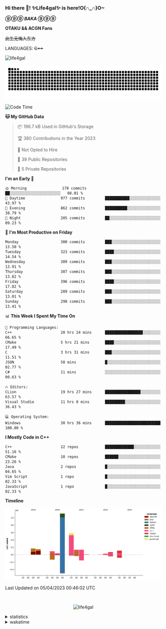 ### Hi there 👋! ✨Life4gal✨ is here!O(∩_∩)O~

_**⑨⑨⑨ BAKA ⑨⑨⑨**_

**OTAKU && ACGN Fans**

~~此生无悔入东方~~

LANGUAGES: ~~C++~~

<p align="left"> <img src="https://komarev.com/ghpvc/?username=life4gal&label=Profile%20views&color=0e75b6&style=flat" alt="life4gal" /> </p>

![github contribution grid snake animation](https://raw.githubusercontent.com/Life4gal/Life4gal/snake_branch/github-contribution-grid-snake.svg)

<!--START_SECTION:waka-->
![Code Time](http://img.shields.io/badge/Code%20Time-2%2C993%20hrs%2047%20mins-blue)

**🐱 My GitHub Data** 

> 📦 196.7 kB Used in GitHub's Storage 
 > 
> 🏆 380 Contributions in the Year 2023
 > 
> 🚫 Not Opted to Hire
 > 
> 📜 39 Public Repositories 
 > 
> 🔑 5 Private Repositories 
 > 
**I'm an Early 🐤** 

```text
🌞 Morning                178 commits         ██░░░░░░░░░░░░░░░░░░░░░░░   08.01 % 
🌆 Daytime                977 commits         ███████████░░░░░░░░░░░░░░   43.97 % 
🌃 Evening                862 commits         ██████████░░░░░░░░░░░░░░░   38.79 % 
🌙 Night                  205 commits         ██░░░░░░░░░░░░░░░░░░░░░░░   09.23 % 
```
📅 **I'm Most Productive on Friday** 

```text
Monday                   300 commits         ███░░░░░░░░░░░░░░░░░░░░░░   13.50 % 
Tuesday                  323 commits         ████░░░░░░░░░░░░░░░░░░░░░   14.54 % 
Wednesday                309 commits         ███░░░░░░░░░░░░░░░░░░░░░░   13.91 % 
Thursday                 307 commits         ███░░░░░░░░░░░░░░░░░░░░░░   13.82 % 
Friday                   396 commits         ████░░░░░░░░░░░░░░░░░░░░░   17.82 % 
Saturday                 289 commits         ███░░░░░░░░░░░░░░░░░░░░░░   13.01 % 
Sunday                   298 commits         ███░░░░░░░░░░░░░░░░░░░░░░   13.41 % 
```


📊 **This Week I Spent My Time On** 

```text
💬 Programming Languages: 
C++                      20 hrs 24 mins      █████████████████░░░░░░░░   66.65 % 
CMake                    5 hrs 21 mins       ████░░░░░░░░░░░░░░░░░░░░░   17.49 % 
C                        3 hrs 31 mins       ███░░░░░░░░░░░░░░░░░░░░░░   11.51 % 
JSON                     50 mins             █░░░░░░░░░░░░░░░░░░░░░░░░   02.77 % 
C#                       11 mins             ░░░░░░░░░░░░░░░░░░░░░░░░░   00.63 % 

🔥 Editors: 
CLion                    19 hrs 27 mins      ████████████████░░░░░░░░░   63.57 % 
Visual Studio            11 hrs 8 mins       █████████░░░░░░░░░░░░░░░░   36.43 % 

💻 Operating System: 
Windows                  30 hrs 36 mins      █████████████████████████   100.00 % 
```

**I Mostly Code in C++** 

```text
C++                      22 repos            █████████████░░░░░░░░░░░░   51.16 % 
CMake                    10 repos            ██████░░░░░░░░░░░░░░░░░░░   23.26 % 
Java                     2 repos             █░░░░░░░░░░░░░░░░░░░░░░░░   04.65 % 
Vim Script               1 repo              █░░░░░░░░░░░░░░░░░░░░░░░░   02.33 % 
JavaScript               1 repo              █░░░░░░░░░░░░░░░░░░░░░░░░   02.33 % 
```



**Timeline**

![Lines of Code chart](https://raw.githubusercontent.com/Life4gal/Life4gal/main/assets/bar_graph.png)


 Last Updated on 05/04/2023 00:46:02 UTC
<!--END_SECTION:waka-->

<img src="https://wakatime.com/share/@Life4gal/86c21846-f841-4004-aed1-e1165eb797d6.svg?sanitize=true" alt=""/>

<p align="center"> <img src="./images/⑨.jpg" alt="life4gal" /> </p>

<details>
	<summary>statistics</summary>
	<img src="https://github-profile-trophy.vercel.app/?username=life4gal" alt=""/>
	<img src="https://github-readme-stats.life4gal.vercel.app/api/top-langs/?username=Life4gal&hide=html&show_icons=true&theme=synthwave&cache_seconds=1800" alt=""/>
	<img src="https://github-readme-stats.life4gal.vercel.app/api?username=Life4gal&show_icons=true&theme=synthwave&cache_seconds=1800" alt=""/>
</details>

<details>
	<summary>wakatime</summary>
	<img src="https://wakatime.com/share/@Life4gal/404666b2-d1ff-4388-94e0-a1935d341f14.svg?sanitize=true" alt=""/>
	<img src="https://wakatime.com/share/@Life4gal/972212ce-6084-4d98-a326-1997606ddf37.svg?sanitize=true" alt=""/>
	<img src="https://wakatime.com/share/@Life4gal/7ae4ead0-e1fd-412a-afcb-da977a5ae5e9.svg?sanitize=true" alt=""/>
</details>
